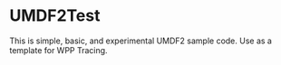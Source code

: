 # UMDF2Test
This is simple, basic, and experimental UMDF2 sample code. Use as a template for WPP Tracing.


